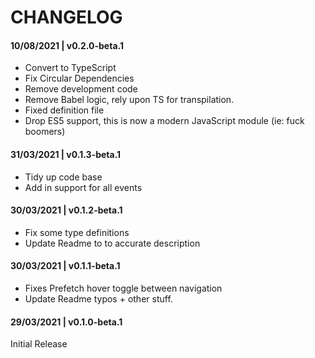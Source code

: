 # CHANGELOG

#### 10/08/2021 | v0.2.0-beta.1

- Convert to TypeScript
- Fix Circular Dependencies
- Remove development code
- Remove Babel logic, rely upon TS for transpilation.
- Fixed definition file
- Drop ES5 support, this is now a modern JavaScript module (ie: fuck boomers)

#### 31/03/2021 | v0.1.3-beta.1

- Tidy up code base
- Add in support for all events

#### 30/03/2021 | v0.1.2-beta.1

- Fix some type definitions
- Update Readme to to accurate description

#### 30/03/2021 | v0.1.1-beta.1

- Fixes Prefetch hover toggle between navigation
- Update Readme typos + other stuff.

#### 29/03/2021 | v0.1.0-beta.1

Initial Release

